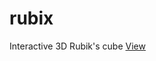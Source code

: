 # rubix
Interactive 3D Rubik's cube 
<a href="https://pragyamv.github.io/rubiks/" target="_blank">View</a>
